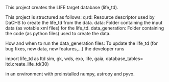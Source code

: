 This project creates the LIFE target database (life_td).

This project is structured as follows:
q.rd: Resource descriptor used by DaCHS to create the life_td from the data.
data: Folder containing the input data (as votable xml files) for the life_td.
data_generation: Folder containing the code (as python files) used to create the data.

How and when to run the data_generation files:
To update the life_td (for bug fixes, new data, new features,...) the developer runs 

import life_td as ltd
sim, gk, wds, exo, life, gaia, database_tables= ltd.create_life_td(30)

in an environment with preinstalled numpy, astropy and pyvo.
